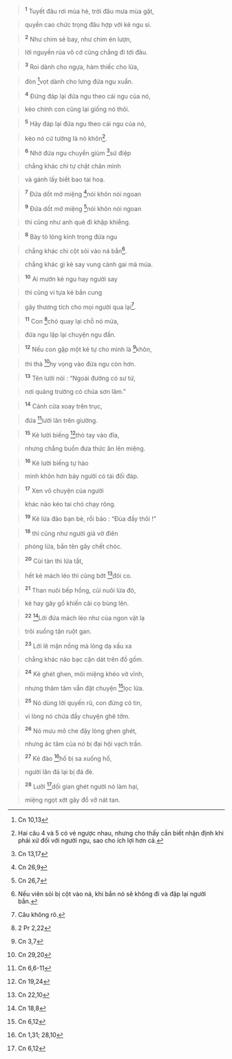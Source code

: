 > <sup><b>1</b></sup> Tuyết đâu rơi mùa hè, trời đâu mưa mùa gặt,
>


> quyền cao chức trọng đâu hợp với kẻ ngu si.
>


> <sup><b>2</b></sup> Như chim sẻ bay, như chim én lượn,
>


> lời nguyền rủa vô cớ cũng chẳng đi tới đâu.
>


> <sup><b>3</b></sup> Roi dành cho ngựa, hàm thiếc cho lừa,
>


> đòn [^1*]vọt dành cho lưng đứa ngu xuẩn.
>


> <sup><b>4</b></sup> Đừng đáp lại đứa ngu theo cái ngu của nó,
>


> kẻo chính con cũng lại giống nó thôi.
>


> <sup><b>5</b></sup> Hãy đáp lại đứa ngu theo cái ngu của nó,
>


> kẻo nó cứ tưởng là nó khôn[^1].
>


> <sup><b>6</b></sup> Nhờ đứa ngu chuyển giùm [^2*]sứ điệp
>


> chẳng khác chi tự chặt chân mình
>


> và gánh lấy biết bao tai hoạ.
>


> <sup><b>7</b></sup> Đứa dốt mở miệng [^3*]nói khôn nói ngoan
> 
> <sup><b>9</b></sup> Đứa dốt mở miệng [^4*]nói khôn nói ngoan
>


> thì cũng như anh què đi khập khiễng.
>


> <sup><b>8</b></sup> Bày tỏ lòng kính trọng đứa ngu
>


> chẳng khác chi cột sỏi vào ná bắn[^2].
>


> chẳng khác gì kẻ say vung cành gai mà múa.
>


> <sup><b>10</b></sup> Ai mướn kẻ ngu hay người say
>


> thì cũng ví tựa kẻ bắn cung
>


> gây thương tích cho mọi người qua lại[^3].
>


> <sup><b>11</b></sup> Con [^5*]chó quay lại chỗ nó mửa,
>


> đứa ngu lặp lại chuyện ngu đần.
>


> <sup><b>12</b></sup> Nếu con gặp một kẻ tự cho mình là [^6*]khôn,
>


> thì thà [^7*]hy vọng vào đứa ngu còn hơn.
>


> <sup><b>13</b></sup> Tên lười nói : “Ngoài đường có sư tử,
>


> nơi quảng trường có chúa sơn lâm.”
>


> <sup><b>14</b></sup> Cánh cửa xoay trên trục,
>


> đứa [^8*]lười lăn trên giường.
>


> <sup><b>15</b></sup> Kẻ lười biếng [^9*]thò tay vào đĩa,
>


> nhưng chẳng buồn đưa thức ăn lên miệng.
>


> <sup><b>16</b></sup> Kẻ lười biếng tự hào
>


> mình khôn hơn bảy người có tài đối đáp.
>


> <sup><b>17</b></sup> Xen vô chuyện của người
>


> khác nào kéo tai chó chạy rông.
>


> <sup><b>19</b></sup> Kẻ lừa đảo bạn bè, rồi bảo : “Đùa đấy thôi !”
>


> <sup><b>18</b></sup> thì cũng như người giả vờ điên
>


> phóng lửa, bắn tên gây chết chóc.
>


> <sup><b>20</b></sup> Củi tàn thì lửa tắt,
>


> hết kẻ mách lẻo thì cũng bớt [^10*]đôi co.
>


> <sup><b>21</b></sup> Than nuôi bếp hồng, củi nuôi lửa đỏ,
>


> kẻ hay gây gổ khiến cãi cọ bùng lên.
>


> <sup><b>22</b></sup> [^11*]Lời đứa mách lẻo như của ngon vật lạ
>


> trôi xuống tận ruột gan.
>


> <sup><b>23</b></sup> Lời lẽ mặn nồng mà lòng dạ xấu xa
>


> chẳng khác nào bạc cặn dát trên đồ gốm.
>


> <sup><b>24</b></sup> Kẻ ghét ghen, môi miệng khéo vờ vĩnh,
>


> nhưng thâm tâm vẫn đặt chuyện [^12*]lọc lừa.
>


> <sup><b>25</b></sup> Nó dùng lời quyến rũ, con đừng có tin,
>


> vì lòng nó chứa đầy chuyện ghê tởm.
>


> <sup><b>26</b></sup> Nó mưu mô che đậy lòng ghen ghét,
>


> nhưng ác tâm của nó bị đại hội vạch trần.
>


> <sup><b>27</b></sup> Kẻ đào [^13*]hố bị sa xuống hố,
>


> người lăn đá lại bị đá đè.
>


> <sup><b>28</b></sup> Lưỡi [^14*]dối gian ghét người nó làm hại,
>


> miệng ngọt xớt gây đổ vỡ nát tan.
>

[^1]: Hai câu 4 và 5 có vẻ ngược nhau, nhưng cho thấy cần biết nhận định khi phải xử đối với người ngu, sao cho ích lợi hơn cả.
[^2]: Nếu viên sỏi bị cột vào ná, khi bắn nó sẽ không đi và đập lại người bắn.
[^3]: Câu không rõ.
[^1*]: Cn 10,13
[^2*]: Cn 13,17
[^3*]: Cn 26,9
[^4*]: Cn 26,7
[^5*]: 2 Pr 2,22
[^6*]: Cn 3,7
[^7*]: Cn 29,20
[^8*]: Cn 6,6-11
[^9*]: Cn 19,24
[^10*]: Cn 22,10
[^11*]: Cn 18,8
[^12*]: Cn 6,12
[^13*]: Cn 1,31; 28,10
[^14*]: Cn 6,12